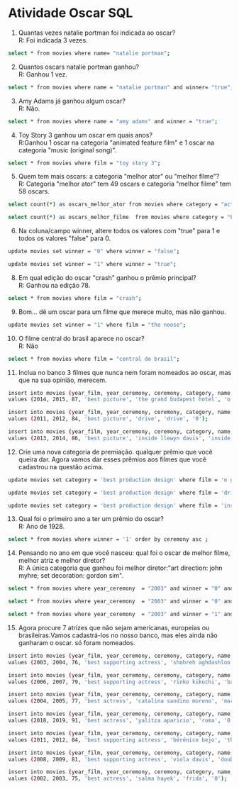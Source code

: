 # Atividade Oscar SQL

1) Quantas vezes natalie portman foi indicada ao oscar? <br>
R: Foi indicada 3 vezes.<br>

```sh 
select * from movies where name= "natalie portman";
```

2) Quantos oscars natalie portman ganhou?<br>
 R: Ganhou 1 vez.<br>
```sh 
select * from movies where name = "natalie portman" and winner= "true";
``` 

3) Amy Adams já ganhou algum oscar?<br>
  R: Não.<br>
```sh 
select * from movies where name = "amy adams" and winner = "true";
```

4) Toy Story 3 ganhou um oscar em quais anos?<br>
  R:Ganhou 1 oscar na categoria "animated feature film" e 1 oscar na categoria "music (original song)".<br>
```sh 
select * from movies where film = "toy story 3";
```

5) Quem tem mais oscars: a categoria "melhor ator" ou "melhor filme"?<br>
  R: Categoria "melhor ator" tem 49 oscars e categoria "melhor filme" tem 58 oscars.<br>
```sh 
select count(*) as oscars_melhor_ator from movies where category = "actor"  and winner = "1"; 

select count(*) as oscars_melhor_filme  from movies where category = "best picture" and winner = "1";

```


6) Na coluna/campo winner, altere todos os valores com "true" para 1 e todos os valores "false" para 0.<br>
```sh 
update movies set winner = "0" where winner = "false";

update movies set winner = "1" where winner = "true";
```

 8) Em qual edição do oscar "crash" ganhou o prêmio principal?<br>
 R: Ganhou na edição 78.<br>
 ```sh 
select * from movies where film = "crash";
```

 9) Bom... dê um oscar para um filme que merece muito, mas não ganhou.<br>
 ```sh 
update movies set winner = "1" where film = "the noose";
```

 10) O filme central do brasil aparece no oscar?<br>
  R: Não<br>
  ```sh 
select * from movies where film = "central do brasil";
```

11) Inclua no banco 3 filmes que nunca nem foram nomeados ao oscar, mas que na sua opinião, merecem.<br> 
  ```sh 
insert into movies (year_film, year_ceremony, ceremony, category, name, film, winner)
values (2014, 2015, 87, 'best picture', 'the grand budapest hotel', 'o grande hotel budapeste', '0');

insert into movies (year_film, year_ceremony, ceremony, category, name, film, winner)
values (2011, 2012, 84, 'best picture', 'drive', 'drive', '0');

insert into movies (year_film, year_ceremony, ceremony, category, name, film, winner)
values (2013, 2014, 86, 'best picture', 'inside llewyn davis', 'inside llewyn davis - balada de um homem comum', '0');
  ```

 12) Crie uma nova categoria de premiação. qualquer prêmio que você queira dar. Agora vamos dar esses prêmios aos filmes que você cadastrou na questão acima.<br> 
  ```sh 
update movies set category = 'best production design' where film = 'o grande hotel budapeste';

update movies set category = 'best production design' where film = 'drive';

update movies set category = 'best production design' where film = 'inside llewyn davis - balada de um homem comum';
  ```

 13) Qual foi o primeiro ano a ter um prêmio do oscar?<br> 
 R: Ano de 1928.<br> 
   ```sh 
select * from movies where winner = '1' order by ceremony asc ;
  ```

14) Pensando no ano em que você nasceu: qual foi o oscar de melhor filme, melhor atriz e melhor diretor?<br> 
  R: A única categoria que ganhou foi melhor diretor:"art direction:  john myhre; set decoration:  gordon sim".<br> 
```sh 
select * from movies where year_ceremony  = "2003" and winner = "0" and category = "actor";

select * from movies where year_ceremony  = "2003" and winner = "0" and category = "actress";

select * from movies where year_ceremony  = "2003" and winner = "1" and category = "art direction";
   ```

 15) Agora procure 7 atrizes que não sejam americanas, europeias ou brasileiras.Vamos cadastrá-los no nosso banco, mas eles ainda não ganharam o oscar. só foram nomeados. <br>
   ```sh 
insert into movies (year_film, year_ceremony, ceremony, category, name, film, winner)
values (2003, 2004, 76, 'best supporting actress', 'shohreh aghdashloo', 'house of sand and fog', '0'); 

insert into movies (year_film, year_ceremony, ceremony, category, name, film, winner)
values (2006, 2007, 79, 'best supporting actress', 'rinko kikuchi', 'babel', '0');

insert into movies (year_film, year_ceremony, ceremony, category, name, film, winner)
values (2004, 2005, 77, 'best actress', 'catalina sandino moreno', 'maria full of grace', '0');

insert into movies (year_film, year_ceremony, ceremony, category, name, film, winner)
values (2018, 2019, 91, 'best actress', 'yalitza aparicio', 'roma', '0');

insert into movies (year_film, year_ceremony, ceremony, category, name, film, winner)
values (2011, 2012, 84, 'best supporting actress', 'bérénice bejo', 'the artist', '0');

insert into movies (year_film, year_ceremony, ceremony, category, name, film, winner)
values (2008, 2009, 81, 'best supporting actress', 'viola davis', 'doubt', '0');

insert into movies (year_film, year_ceremony, ceremony, category, name, film, winner)
values (2002, 2003, 75, 'best actress', 'salma hayek', 'frida', '0');
   ```



